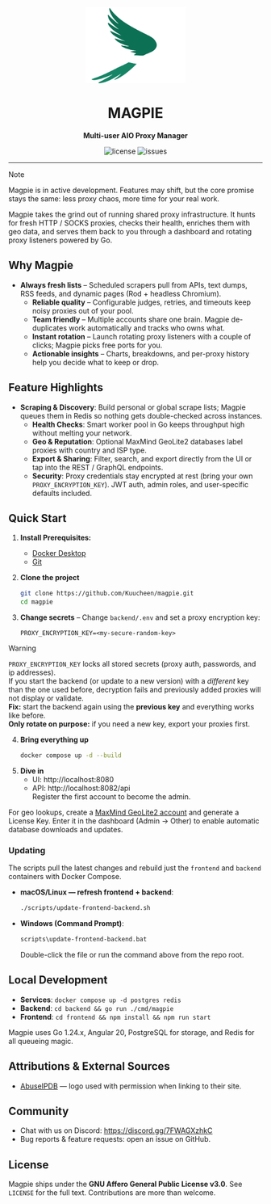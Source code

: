 <div align="center">
  <img src="frontend/src/assets/logo/magpie-light.png" alt="Magpie logo" height="150">
  <h1>MAGPIE</h1>
  <p><strong>Multi-user AIO Proxy Manager</strong></p>
</div>

<div align="center">
  <img src="https://img.shields.io/github/license/Kuucheen/magpie.svg" alt="license">
  <img src="https://img.shields.io/github/issues/Kuucheen/magpie.svg" alt="issues">

[//]: # (  <img src="https://img.shields.io/github/stars/Kuucheen/magpie.svg?style=social" alt="stars">)
</div>

---

> [!NOTE]
> Magpie is in active development. Features may shift, but the core promise stays the same: less proxy chaos, more time for your real work.

Magpie takes the grind out of running shared proxy infrastructure. It hunts for fresh HTTP / SOCKS proxies, checks their health, enriches them with geo data, and serves them back to you through a dashboard and rotating proxy listeners powered by Go.

## Why Magpie
- **Always fresh lists** – Scheduled scrapers pull from APIs, text dumps, RSS feeds, and dynamic pages (Rod + headless Chromium).
  - **Reliable quality** – Configurable judges, retries, and timeouts keep noisy proxies out of your pool.
  - **Team friendly** – Multiple accounts share one brain. Magpie de-duplicates work automatically and tracks who owns what.
  - **Instant rotation** – Launch rotating proxy listeners with a couple of clicks; Magpie picks free ports for you.
  - **Actionable insights** – Charts, breakdowns, and per-proxy history help you decide what to keep or drop.

## Feature Highlights
- **Scraping & Discovery**: Build personal or global scrape lists; Magpie queues them in Redis so nothing gets double-checked across instances.
  - **Health Checks**: Smart worker pool in Go keeps throughput high without melting your network.
  - **Geo & Reputation**: Optional MaxMind GeoLite2 databases label proxies with country and ISP type.
  - **Export & Sharing**: Filter, search, and export directly from the UI or tap into the REST / GraphQL endpoints.
  - **Security**: Proxy credentials stay encrypted at rest (bring your own `PROXY_ENCRYPTION_KEY`). JWT auth, admin roles, and user-specific defaults included.

## Quick Start

1. **Install Prerequisites:**
    - [Docker Desktop](https://www.docker.com/)
    - [Git](https://git-scm.com/downloads)

2. **Clone the project**
   ```bash
   git clone https://github.com/Kuucheen/magpie.git
   cd magpie
   ```
3. **Change secrets** – Change `backend/.env` and set a proxy encryption key:
   ```env
   PROXY_ENCRYPTION_KEY=<my-secure-random-key>
   ```

> [!WARNING]
> `PROXY_ENCRYPTION_KEY` locks all stored secrets (proxy auth, passwords, and ip addresses).  
> If you start the backend (or update to a new version) with a *different* key than the one used before, decryption fails and previously added proxies will not display or validate.  
> **Fix:** start the backend again using the **previous key** and everything works like before.  
> **Only rotate on purpose:** if you need a new key, export your proxies first.

4. **Bring everything up**
   ```bash
   docker compose up -d --build
   ```
5. **Dive in**
    - UI: http://localhost:8080
    - API: http://localhost:8082/api  
      Register the first account to become the admin.

For geo lookups, create a [MaxMind GeoLite2 account](https://dev.maxmind.com/geoip/geolite2-free-geolocation-data) and generate a License Key. Enter it in the dashboard (Admin → Other) to enable automatic database downloads and updates.


### Updating
The scripts pull the latest changes and rebuild just the `frontend` and `backend` containers with Docker Compose.

- **macOS/Linux — refresh frontend + backend**:
  ```bash
  ./scripts/update-frontend-backend.sh
  ```
- **Windows (Command Prompt)**:
  ```bash
  scripts\update-frontend-backend.bat
  ```
  Double-click the file or run the command above from the repo root.

## Local Development
- **Services**: `docker compose up -d postgres redis`
- **Backend**: `cd backend && go run ./cmd/magpie`
- **Frontend**: `cd frontend && npm install && npm run start`

Magpie uses Go 1.24.x, Angular 20, PostgreSQL for storage, and Redis for all queueing magic.

## Attributions & External Sources
- [AbuseIPDB](https://www.abuseipdb.com/) — logo used with permission when linking to their site.

## Community
- Chat with us on Discord: https://discord.gg/7FWAGXzhkC
- Bug reports & feature requests: open an issue on GitHub.

## License
Magpie ships under the **GNU Affero General Public License v3.0**. See `LICENSE` for the full text. Contributions are more than welcome.
